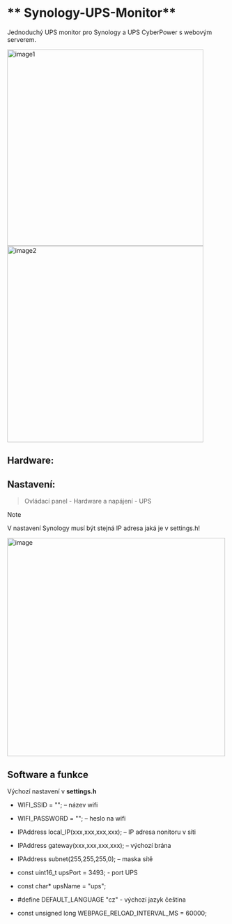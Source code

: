 # ** Synology-UPS-Monitor**
Jednoduchý UPS monitor pro Synology a UPS CyberPower s webovým serverem.

<p float="left">
  <img width="450" alt="image1" src="https://github.com/user-attachments/assets/5ea1c44d-da5c-4d18-a8ea-18e1f163d641" />
  <img width="450" alt="image2" src="https://github.com/user-attachments/assets/0f2d1d25-95f7-46e9-961b-ad1a9cba586f" />
</p>

## **Hardware:**


## **Nastavení:**

>Ovládací panel - Hardware a napájení - UPS

> [!NOTE]
V nastavení Synology musí být stejná IP adresa jaká je v settings.h!

<img width="500" alt="image" src="https://github.com/user-attachments/assets/977d3a80-e999-47c3-a620-80372b1bf530" />


## **Software a funkce**

Výchozí nastavení v **settings.h**

- WIFI_SSID = ""; – název wifi
- WIFI_PASSWORD = "";  – heslo na wifi

- IPAddress local_IP(xxx,xxx,xxx,xxx); – IP adresa nonitoru v síti
- IPAddress gateway(xxx,xxx,xxx,xxx); – výchozí brána
- IPAddress subnet(255,255,255,0); – maska sítě

- const uint16_t upsPort = 3493; - port UPS
- const char* upsName = "ups"; 

- #define DEFAULT_LANGUAGE "cz" - výchozí jazyk čeština
  
- const unsigned long WEBPAGE_RELOAD_INTERVAL_MS = 60000;
